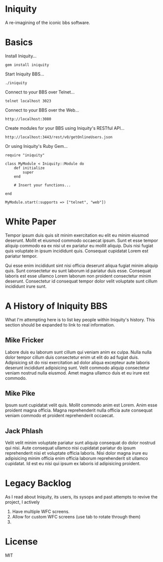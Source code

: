 # Iniquity
A re-imagining of the iconic bbs software.

# Basics
Install Iniquity...

    gem install iniquity

Start Iniquity BBS...

    ./iniquity

Connect to your BBS over Telnet...

    telnet localhost 3023

Connect to your BBS over the Web...

    http://localhost:3080

Create modules for your BBS using Iniquity's RESTful API...

    http://localhost:3443/rest/v0/getOnlineUsers.json

Or using Iniquity's Ruby Gem...

    require "iniquity"

    class MyModule < Iniquity::Module do
        def initialize
            super
        end

        # Insert your functions...

    end

    MyModule.start(:supports => ["telnet", "web"])

# White Paper
Tempor ipsum duis quis sit minim exercitation eu elit eu minim eiusmod deserunt. Mollit et eiusmod commodo occaecat ipsum. Sunt et esse tempor aliquip commodo ea ex nisi ut ex pariatur eu mollit aliquip. Duis nisi fugiat quis voluptate in ipsum incididunt quis. Consequat cupidatat Lorem est pariatur tempor.

Qui esse enim incididunt sint nisi officia deserunt aliqua fugiat minim aliquip quis. Sunt consectetur eu sunt laborum id pariatur duis esse. Consequat laboris est esse ullamco Lorem laborum non proident consectetur minim deserunt. Consectetur id consequat tempor dolor velit voluptate sunt cillum incididunt irure sunt.

# A History of Iniquity BBS
What I'm attempting here is to list key people within Iniquity's history. This section should be expanded to link to real information.

## Mike Fricker
Labore duis eu laborum sunt cillum qui veniam anim ex culpa. Nulla nulla dolor tempor cillum duis consectetur enim ut elit do ad fugiat duis. Adipisicing sit do nisi exercitation ad dolor aliqua excepteur aute laboris deserunt incididunt adipisicing sunt. Velit commodo aliquip consectetur veniam nostrud nulla eiusmod. Amet magna ullamco duis et eu irure est commodo.
## Mike Pike
Ipsum sunt cupidatat velit quis. Mollit commodo anim est Lorem. Anim esse proident magna officia. Magna reprehenderit nulla officia aute consequat veniam commodo et proident reprehenderit occaecat.
## Jack Phlash
Velit velit minim voluptate pariatur sunt aliquip consequat do dolor nostrud qui nisi. Aute consequat ullamco nisi cupidatat pariatur do ipsum reprehenderit nisi et voluptate officia laboris. Nisi dolor magna irure eu adipisicing minim officia enim officia laborum reprehenderit sit ullamco cupidatat. Id est eu nisi qui ipsum ex laboris id adipisicing proident.
# Legacy Backlog
As I read about Iniquity, its users, its sysops and past attempts to revive the project, I actively
1. Have multiple WFC screens.
2. Allow for custom WFC screens (use tab to rotate through them)
3.

# License
MIT
